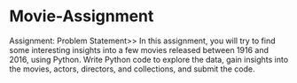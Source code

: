 # Movie-Assignment 
Assignment: Problem Statement>> 
In this assignment, you will try to find some interesting insights into a few movies released between 1916 and 2016, using Python. 
Write Python code to explore the data, gain insights into the movies, actors, directors, and collections, and submit the code.
